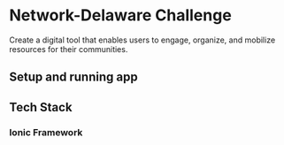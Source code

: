 # Network-Delaware Challenge

Create a digital tool that enables users to engage, organize, and mobilize resources for their communities.

## Setup and running app

## Tech Stack

### Ionic Framework
